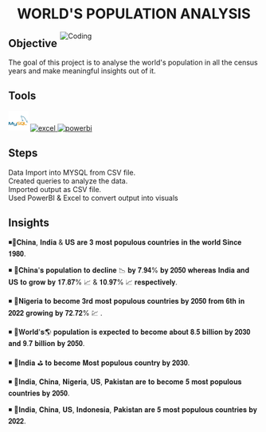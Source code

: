 
<h1 align="center">WORLD'S POPULATION ANALYSIS</h1>
<img align="right" alt="Coding" width="400" src="https://img.freepik.com/free-vector/flat-world-population-day-illustration_23-2148962914.jpg?w=2000">
<h2 align="left">Objective</h3>
<p align="left">The goal of this project is to analyse the world's population in all the census years and make meaningful insights out of it.</p>
<h2 align="left">Tools</h3>

<p align="left"><ahref="https://www.mysql.com/" target="_blank" rel="noreferrer"> <img src="https://raw.githubusercontent.com/devicons/devicon/master/icons/mysql/mysql-original-wordmark.svg" alt="mysql" width="40" height="40"/> </a><a href="https://www.microsoft.com/en-us/microsoft-365/excel" target="_blank" rel="noreferrer"> <img src="https://img.icons8.com/color/512/microsoft-excel-2019--v1.png" alt="excel" width="40" height="40"/></a><a href="https://powerbi.microsoft.com/en-au/" target="_blank" rel="noreferrer"> <img src="https://img.icons8.com/color/1x/power-bi.png" alt="powerbi" width="40" height="40"/> </a> </p>

<h2 align="left">Steps</h3>
<p align="left">Data Import into MYSQL from CSV file.<br>
Created queries to analyze the data.<br>
Imported output as CSV file.<br>
Used PowerBI & Excel to convert output into visuals</p>

<h2 align="left">Insights</h3>
<p align="left">◾📌𝐂𝐡𝐢𝐧𝐚, 𝐈𝐧𝐝𝐢𝐚 & 𝐔𝐒 𝐚𝐫𝐞 𝟑 𝐦𝐨𝐬𝐭 𝐩𝐨𝐩𝐮𝐥𝐨𝐮𝐬 𝐜𝐨𝐮𝐧𝐭𝐫𝐢𝐞𝐬 𝐢𝐧 𝐭𝐡𝐞 𝐰𝐨𝐫𝐥𝐝 𝐒𝐢𝐧𝐜𝐞 𝟏𝟗𝟖𝟎.<br>

◾ 📌𝐂𝐡𝐢𝐧𝐚'𝐬 𝐩𝐨𝐩𝐮𝐥𝐚𝐭𝐢𝐨𝐧 𝐭𝐨 𝐝𝐞𝐜𝐥𝐢𝐧𝐞 📉 𝐛𝐲 𝟕.𝟗𝟒% 𝐛𝐲 𝟐𝟎𝟓𝟎 𝐰𝐡𝐞𝐫𝐞𝐚𝐬 𝐈𝐧𝐝𝐢𝐚 𝐚𝐧𝐝 𝐔𝐒 𝐭𝐨 𝐠𝐫𝐨𝐰 𝐛𝐲 𝟏𝟕.𝟖𝟕% 📈 & 𝟏𝟎.𝟗𝟕% 📈 𝐫𝐞𝐬𝐩𝐞𝐜𝐭𝐢𝐯𝐞𝐥𝐲.<br> 

◾ 📌𝐍𝐢𝐠𝐞𝐫𝐢𝐚 𝐭𝐨 𝐛𝐞𝐜𝐨𝐦𝐞 𝟑𝐫𝐝 𝐦𝐨𝐬𝐭 𝐩𝐨𝐩𝐮𝐥𝐨𝐮𝐬 𝐜𝐨𝐮𝐧𝐭𝐫𝐢𝐞𝐬 𝐛𝐲 𝟐𝟎𝟓𝟎 𝐟𝐫𝐨𝐦 𝟔𝐭𝐡 𝐢𝐧 𝟐𝟎𝟐𝟐 𝐠𝐫𝐨𝐰𝐢𝐧𝐠 𝐛𝐲 𝟕𝟐.𝟕𝟐% 💹 . <br>

◾ 📌𝐖𝐨𝐫𝐥𝐝'𝐬🌎 𝐩𝐨𝐩𝐮𝐥𝐚𝐭𝐢𝐨𝐧 𝐢𝐬 𝐞𝐱𝐩𝐞𝐜𝐭𝐞𝐝 𝐭𝐨 𝐛𝐞𝐜𝐨𝐦𝐞 𝐚𝐛𝐨𝐮𝐭 𝟖.𝟓 𝐛𝐢𝐥𝐥𝐢𝐨𝐧 𝐛𝐲 𝟐𝟎𝟑𝟎 𝐚𝐧𝐝 𝟗.𝟕 𝐛𝐢𝐥𝐥𝐢𝐨𝐧 𝐛𝐲 𝟐𝟎𝟓𝟎.<br>

◾ 📌𝐈𝐧𝐝𝐢𝐚 ⛳ 𝐭𝐨 𝐛𝐞𝐜𝐨𝐦𝐞 𝐌𝐨𝐬𝐭 𝐩𝐨𝐩𝐮𝐥𝐨𝐮𝐬 𝐜𝐨𝐮𝐧𝐭𝐫𝐲 𝐛𝐲 𝟐𝟎𝟑𝟎.<br>

◾ 📌𝐈𝐧𝐝𝐢𝐚, 𝐂𝐡𝐢𝐧𝐚, 𝐍𝐢𝐠𝐞𝐫𝐢𝐚, 𝐔𝐒, 𝐏𝐚𝐤𝐢𝐬𝐭𝐚𝐧 𝐚𝐫𝐞 𝐭𝐨 𝐛𝐞𝐜𝐨𝐦𝐞 𝟓 𝐦𝐨𝐬𝐭 𝐩𝐨𝐩𝐮𝐥𝐨𝐮𝐬 𝐜𝐨𝐮𝐧𝐭𝐫𝐢𝐞𝐬 𝐛𝐲 𝟐𝟎𝟓𝟎.<br>

◾ 📌𝐈𝐧𝐝𝐢𝐚, 𝐂𝐡𝐢𝐧𝐚, 𝐔𝐒, 𝐈𝐧𝐝𝐨𝐧𝐞𝐬𝐢𝐚, 𝐏𝐚𝐤𝐢𝐬𝐭𝐚𝐧 𝐚𝐫𝐞 𝟓 𝐦𝐨𝐬𝐭 𝐩𝐨𝐩𝐮𝐥𝐨𝐮𝐬 𝐜𝐨𝐮𝐧𝐭𝐫𝐢𝐞𝐬 𝐛𝐲 𝟐𝟎𝟐𝟐.<br>
</p>
